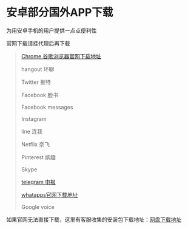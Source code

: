# 安卓部分国外APP下载

为用安卓手机的用户提供一点点便利性

官网下载请挂代理后再下载

> [Chrome 谷歌浏览器官网下载地址](broken-reference)
>
> hangout 环聊
>
> Twitter 推特
>
> Facebook 脸书
>
> Facebook messages
>
> Instagram 
>
> line 连我
>
> Netflix 奈飞
>
> Pinterest 缤趣
>
> Skype 
>
> [telegram 电报](https://telegram.org/android)
>
> [whatapps官网下载地址 ](https://www.whatsapp.com/android/)
>
> Google voice 
>
>

如果官网无法直接下载，这里有客服收集的安装包下载地址：[网盘下载地址](https://flie.netv2.top/1/main/%E8%BD%AF%E4%BB%B6\_Android/Android\_%E5%9B%BD%E5%A4%96)
